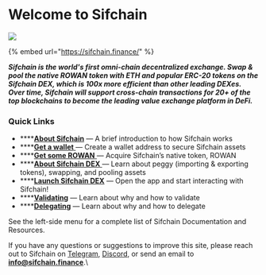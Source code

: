 # Welcome to Sifchain

![](<.gitbook/assets/twitter header\_ENVIronment 1500x500px-large logo.jpg>)

{% embed url="https://sifchain.finance/" %}

_**Sifchain is the world's first omni-chain decentralized exchange. Swap & pool the native ROWAN token with ETH and popular ERC-20 tokens on the Sifchain DEX, which is 100x more efficient than other leading DEXes. Over time, Sifchain will support cross-chain transactions for 20+ of the top blockchains to become the leading value exchange platform in DeFi.**_&#x20;

### Quick Links

* ****[**About Sifchain**](https://docs.sifchain.finance/about-sifchain) — A brief introduction to how Sifchain works
* ****[**Get a wallet** ](https://docs.sifchain.finance/resources/sifchain-dex-ui#create-or-import-a-sifchain-address-with-keplr-wallet)— Create a wallet address to secure Sifchain assets
* ****[**Get some ROWAN** ](https://docs.sifchain.finance/resources/faq#how-can-i-acquire-rowan-and-or-erowan)— Acquire Sifchain’s native token, ROWAN
* ****[**About Sifchain DEX** ](https://docs.sifchain.finance/resources/sifchain-dex-ui)— Learn about peggy (importing & exporting tokens), swapping, and pooling assets
* ****[**Launch Sifchain DEX**](https://dex.sifchain.finance) — Open the app and start interacting with Sifchain!
* ****[**Validating**](https://docs.sifchain.finance/roles/validators) — Learn about why and how to validate
* ****[**Delegating**](https://docs.sifchain.finance/roles/delegators) — Learn about why and how to delegate

See the left-side menu for a complete list of Sifchain Documentation and Resources.

If you have any questions or suggestions to improve this site, please reach out to Sifchain on [Telegram](https://t.me/sifchain), [Discord](https://discord.gg/vdNRZBttC8), or send an email to **info@sifchain.finance**.\
